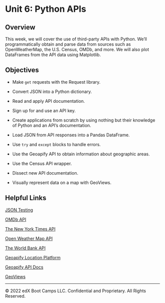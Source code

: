 # Unit 6: Python APIs

## Overview

This week, we will cover the use of third-party APIs with Python. We’ll programmatically obtain and parse data from sources such as OpenWeatherMap, the U.S. Census, OMDb, and more. We will also plot DataFrames from the API data using Matplotlib.

## Objectives

* Make `get` requests with the Request library.

* Convert JSON into a Python dictionary.

* Read and apply API documentation.

* Sign up for and use an API key.

* Create applications from scratch by using nothing but their knowledge of Python and an API’s documentation.

* Load JSON from API responses into a Pandas DataFrame.

* Use `try` and `except` blocks to handle errors.

* Use the Geoapify API to obtain information about geographic areas.

* Use the Census API wrapper.

* Dissect new API documentation.

* Visually represent data on a map with GeoViews.

## Helpful Links

[JSON Testing](https://jsonplaceholder.typicode.com/)

[OMDb API](http://www.omdbapi.com/)

[The New York Times API](https://developer.nytimes.com/)

[Open Weather Map API](http://openweathermap.org/api)

[The World Bank API](https://datahelpdesk.worldbank.org/knowledgebase/topics/125589)

[Geoapify Location Platform](https://www.geoapify.com/)

[Geoapify API Docs](https://apidocs.geoapify.com/)

[GeoViews](https://geoviews.org/)

- - -

© 2022 edX Boot Camps LLC. Confidential and Proprietary. All Rights Reserved.

